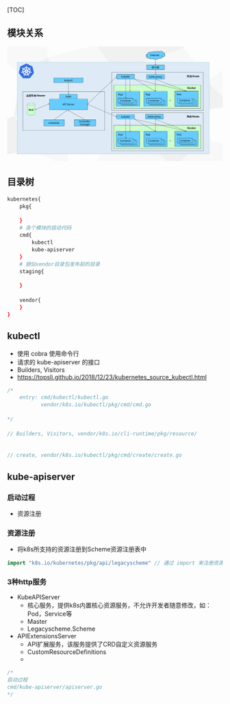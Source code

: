 [TOC]


## 模块关系

![](arch.png)

## 目录树

```bash
kubernetes{
	pkg{

	}
	# 各个模块的启动代码
	cmd{
		kubectl
		kube-apiserver
	}
	# 貌似vendor目录包发布前的目录
	staging{

	}

	vendor{
	}
}

```

## kubectl

- 使用 cobra 使用命令行
- 请求的 kube-apiserver 的接口
- Builders, Visitors
- https://topsli.github.io/2018/12/23/kubernetes_source_kubectl.html

```go
/*
    entry: cmd/kubectl/kubectl.go
           vendor/k8s.io/kubectl/pkg/cmd/cmd.go

*/ 

// Builders, Visitors, vendor/k8s.io/cli-runtime/pkg/resource/


// create, vendor/k8s.io/kubectl/pkg/cmd/create/create.go

```

## kube-apiserver


### 启动过程

- 资源注册


### 资源注册

- 将k8s所支持的资源注册到Scheme资源注册表中
```go 
import "k8s.io/kubernetes/pkg/api/legacyscheme" // 通过 import 来注册资源
```


### 3种http服务

- KubeAPIServer
	- 核心服务，提供k8s内置核心资源服务，不允许开发者随意修改，如：Pod，Service等
	- Master
	- Legacyscheme.Scheme
- APIExtensionsServer
	- API扩展服务，该服务提供了CRD自定义资源服务
	- CustomResourceDefinitions
	- 

```go
/*
启动过程
cmd/kube-apiserver/apiserver.go
*/



```